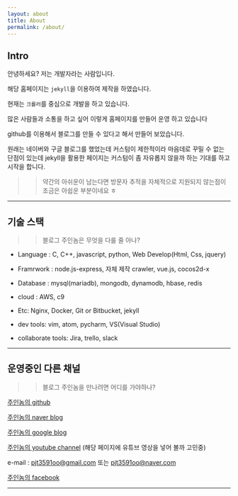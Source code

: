 ```yaml
---
layout: about
title: About
permalink: /about/
---
```


## Intro

안녕하세요? 저는 개발자라는 사람입니다.

해당 홈페이지는 `jekyll`을 이용하여 제작을 하였습니다.

현재는 `크롤러`를 중심으로 개발을 하고 있습니다.

많은 사람들과 소통을 하고 싶어 이렇게 홈페이지를 만들어 운영 하고 있습니다

github를 이용해서 블로그를 만들 수 있다고 해서 만들어 보았습니다.

원래는 네이버와 구글 블로그를 했었는데 커스텀이 제한적이라 마음데로 꾸밀 수 없는 단점이 있는데
jekyll을 활용한 페이지는 커스텀이 좀 자유롭지 않을까 하는 기대를 하고 시작을 합니다.

>> 약간의 아쉬운이 남는다면 방문자 추적을 자체적으로 지원되지 않는점이 조금은 아쉽운 부분이네요 ㅎ

---

## 기술 스택

>> 블로그 주인놈은 무엇을 다룰 줄 아나?

- Language : C, C++, javascript, python, Web Develop(Html, Css, jquery)

- Framrwork : node.js-express, 자체 제작 crawler, vue.js, cocos2d-x

- Database : mysql(mariadb), mongodb, dynamodb, hbase, redis

- cloud : AWS, c9

- Etc: Nginx, Docker, Git or Bitbucket, jekyll

- dev tools: vim, atom, pycharm, VS(Visual Studio) 

- collaborate tools: Jira, trello, slack

---

## 운영중인 다른 채널

>> 블로그 주인놈을 만나려면 어디를 가야하나?

[주인놈의 github](https://github.com/pjt3591oo)

[주인놈의 naver blog](http://blog.naver.com/pjt3591oo)

[주인놈의 google blog](http://meonggae.blogspot.com/)

[주인놈의 youtube channel](https://www.youtube.com/channel/UCWdiv05kX-8JjAA-wmRp4JQ) (해당 페이지에 유튜브 영상을 넣어 볼까 고민중)

e-mail : pjt3591oo@gmail.com 또는 pjt3591oo@naver.com

[주인놈의 facebook](https://www.facebook.com/profile.php?id=100003874674961)

---